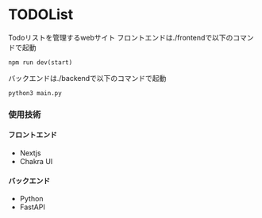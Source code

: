 # TODOList
Todoリストを管理するwebサイト
フロントエンドは./frontendで以下のコマンドで起動

`npm run dev(start)`

バックエンドは./backendで以下のコマンドで起動

`python3 main.py`

### 使用技術
#### フロントエンド
* Nextjs
* Chakra UI

#### バックエンド
* Python
* FastAPI
